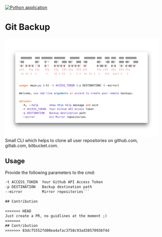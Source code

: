 [![Python application](https://github.com/AlexanderHieser/git-backup/actions/workflows/pylint.yml/badge.svg)](https://github.com/AlexanderHieser/git-backup/actions/workflows/pylint.yml)

# Git Backup

![Welcome](/docu/git_backup_header.png)
Small CLI which helps to clone all user repositories on github.com, gitlab.com, bitbucket.com.

## Usage

Provide the following parameters to the cmd:

```-h, --help    Show this help message and exit
-t ACCESS_TOKEN  Your Github API Access Token
-p DESTINATION   Backup destination path
--mirror         Mirror repositories```

## Contribution

<<<<<<< HEAD
Just create a PR, no guidlines at the moment ;)
=======
## Contribution
>>>>>>> 83dcf5552fd00ea4afac3758c93ad38570936f4d
